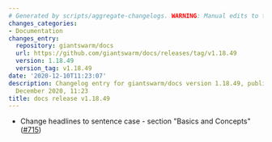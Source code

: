 ```yaml
---
# Generated by scripts/aggregate-changelogs. WARNING: Manual edits to this files will be overwritten.
changes_categories:
- Documentation
changes_entry:
  repository: giantswarm/docs
  url: https://github.com/giantswarm/docs/releases/tag/v1.18.49
  version: 1.18.49
  version_tag: v1.18.49
date: '2020-12-10T11:23:07'
description: Changelog entry for giantswarm/docs version 1.18.49, published on 10
  December 2020, 11:23
title: docs release v1.18.49
---
```


- Change headlines to sentence case - section "Basics and Concepts" ([#715](https://github.com/giantswarm/docs/pull/715))
